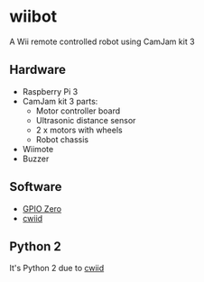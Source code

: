 # wiibot

A Wii remote controlled robot using CamJam kit 3

## Hardware

- Raspberry Pi 3
- CamJam kit 3 parts:
    - Motor controller board
    - Ultrasonic distance sensor
    - 2 x motors with wheels
    - Robot chassis
- Wiimote
- Buzzer

## Software

- [GPIO Zero](http://gpiozero.readthedocs.io)
- [cwiid](https://github.com/abstrakraft/cwiid)

## Python 2

It's Python 2 due to [cwiid](https://github.com/abstrakraft/cwiid/issues/26)
